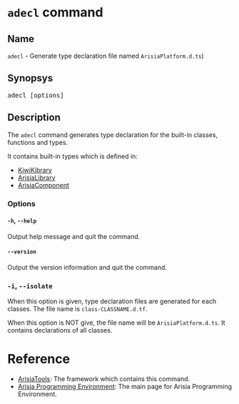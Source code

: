 # <code>adecl</code> command

## Name
<code>adecl</code> - Generate type declaration file named <code>ArisiaPlatform.d.ts</code>)

## Synopsys
<pre>
adecl [options]
</pre>

## Description
The <code>adecl</code> command generates type declaration for the built-in classes, functions and types.

It contains built-in types which is defined in:
* [KiwiKibrary](https://gitlab.com/steewheels/kiwiscript/-/tree/main/KiwiLibrary)
* [ArisiaLibrary](https://gitlab.com/steewheels/arisia/-/tree/main/ArisiaLibrary)
* [ArisiaComponent](https://github.com/steelwheels/Arisia/tree/main/ArisiaComponents)

### Options
#### `-h`, `--help`
Output help message and quit the command.

#### `--version`
Output the version information and quit the command.

### <code>-i</code>, <code>--isolate</code>
When this option is given, type declaration files are generated for each classes. The file name is <code>class-CLASSNAME.d.tf</code>.

When this option is NOT give, the file name will be <code>ArisiaPlatform.d.ts</code>. It contains declarations of all classes.

# Reference
* [ArisiaTools](https://github.com/steelwheels/Arisia/tree/main/ArisiaTools): The framework which contains this command.
* [Arisia Programming Environment](https://github.com/steelwheels/Arisia/blob/main/README.md): The main page for Arisia Programming Environment.


